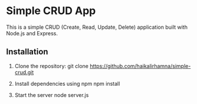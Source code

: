 # Simple CRUD App

This is a simple CRUD (Create, Read, Update, Delete) application built with Node.js and Express.

## Installation

1. Clone the repository:
   git clone https://github.com/haikalirhamna/simple-crud.git

2. Install dependencies using npm
   npm install
   
3. Start the server
   node server.js
